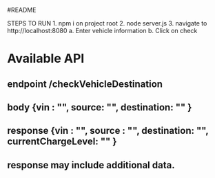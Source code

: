 #README


STEPS TO RUN
	1. npm i on project root
	2. node server.js
	3. navigate to http://localhost:8080
		a. Enter vehicle information
		b. Click on check




# Available API
## endpoint /checkVehicleDestination
## body {vin : "", source: "", destination: "" }
## response {vin : "", source : "", destination: "", currentChargeLevel: "" }
## response may include additional data.